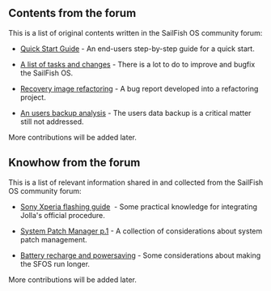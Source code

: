 ## Contents from the forum

This is a list of original contents written in the SailFish OS community forum:

* [Quick Start Guide](./quick-start-guide.md) - An end-users step-by-step guide for a quick start.

* [A list of tasks and changes](./tasks-and-changes-todo.md) - There is a lot to do to improve and bugfix the SailFish OS.

* [Recovery image refactoring](todo/recovery-image-refactoring.md) - A bug report developed into a refactoring project.

* [An users backup analysis](todo/users-backup-analysis.md) - The users data backup is a critical matter still not addressed.

More contributions will be added later.

## Knowhow from the forum

This is a list of relevant information shared in and collected from the SailFish OS community forum:

* [Sony Xperia flashing guide](./knowhow/flashing-tools-for-Xperia-phones.md)  - Some practical knowledge for integrating Jolla's official procedure.

* [System Patch Manager p.1](./knowhow/scripting-for-patch-manager.md) - A collection of considerations about system patch management.

* [Battery recharge and powersaving](./knowhow/battery-recharge-and-power-saving.md) - Some considerations about making the SFOS run longer.

More contributions will be added later.

